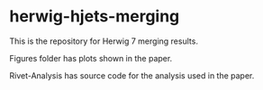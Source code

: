 # herwig-hjets-merging
This is the repository for Herwig 7 merging results.
 
Figures folder has plots shown in the paper.

Rivet-Analysis has source code for the analysis used in the paper.
